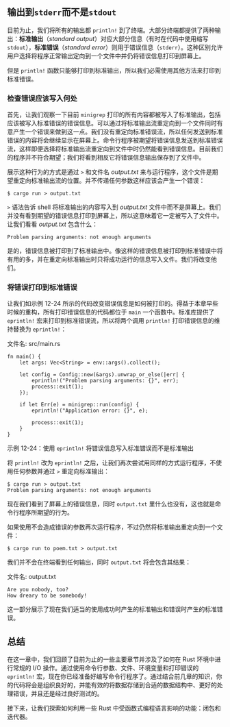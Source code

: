 ## 输出到`stderr`而不是`stdout`

目前为止，我们将所有的输出都 `println!` 到了终端。大部分终端都提供了两种输出：**标准输出**（*standard output*）对应大部分信息（有时在代码中使用缩写 `stdout`），**标准错误**（*standard error*）则用于错误信息（`stderr`）。这种区别允许用户选择将程序正常输出定向到一个文件中并仍将错误信息打印到屏幕上。

但是 `println!` 函数只能够打印到标准输出，所以我们必需使用其他方法来打印到标准错误。

### 检查错误应该写入何处

首先，让我们观察一下目前 `minigrep` 打印的所有内容都被写入了标准输出，包括应该被写入标准错误的错误信息。可以通过将标准输出流重定向到一个文件同时有意产生一个错误来做到这一点。我们没有重定向标准错误流，所以任何发送到标准错误的内容将会继续显示在屏幕上。命令行程序被期望将错误信息发送到标准错误流，这样即便选择将标准输出流重定向到文件中时仍然能看到错误信息。目前我们的程序并不符合期望；我们将看到相反它将错误信息输出保存到了文件中。

展示这种行为的方式是通过 `>` 和文件名 *output.txt* 来与运行程序，这个文件是期望重定向标准输出流的位置。并不传递任何参数这样应该会产生一个错误：

```text
$ cargo run > output.txt
```

`>` 语法告诉 shell 将标准输出的内容写入到 *output.txt* 文件中而不是屏幕上。我们并没有看到期望的错误信息打印到屏幕上，所以这意味着它一定被写入了文件中。让我们看看 *output.txt* 包含什么：

```text
Problem parsing arguments: not enough arguments
```

是的，错误信息被打印到了标准输出中。像这样的错误信息被打印到标准错误中将有用的多，并在重定向标准输出时只将成功运行的信息写入文件。我们将改变他们。

### 将错误打印到标准错误

让我们如示例 12-24 所示的代码改变错误信息是如何被打印的。得益于本章早些时候的重构，所有打印错误信息的代码都位于 `main` 一个函数中。标准库提供了 `eprintln!` 宏来打印到标准错误流，所以将两个调用 `println!` 打印错误信息的维持替换为 `eprintln!`：

<span class="filename">文件名: src/main.rs</span>

```rust,ignore
fn main() {
    let args: Vec<String> = env::args().collect();

    let config = Config::new(&args).unwrap_or_else(|err| {
        eprintln!("Problem parsing arguments: {}", err);
        process::exit(1);
    });

    if let Err(e) = minigrep::run(config) {
        eprintln!("Application error: {}", e);

        process::exit(1);
    }
}
```

<span class="caption">示例 12-24：使用 `eprintln!` 将错误信息写入标准错误而不是标准输出</span>

将 `println!` 改为 `eprintln!` 之后，让我们再次尝试用同样的方式运行程序，不使用任何参数并通过 `>` 重定向标准输出：

```text
$ cargo run > output.txt
Problem parsing arguments: not enough arguments
```

现在我们看到了屏幕上的错误信息，同时 `output.txt` 里什么也没有，这也就是命令行程序所期望的行为。

如果使用不会造成错误的参数再次运行程序，不过仍然将标准输出重定向到一个文件：

```text
$ cargo run to poem.txt > output.txt
```

我们并不会在终端看到任何输出，同时 `output.txt` 将会包含其结果：

<span class="filename">文件名: output.txt</span>

```text
Are you nobody, too?
How dreary to be somebody!
```

这一部分展示了现在我们适当的使用成功时产生的标准输出和错误时产生的标准错误。

## 总结

在这一章中，我们回顾了目前为止的一些主要章节并涉及了如何在 Rust 环境中进行常规的 I/O 操作。通过使用命令行参数、文件、环境变量和打印错误的 `eprintln!` 宏，现在你已经准备好编写命令行程序了。通过结合前几章的知识，你的代码将会是组织良好的，并能有效的将数据存储到合适的数据结构中、更好的处理错误，并且还是经过良好测试的。

接下来，让我们探索如何利用一些 Rust 中受函数式编程语言影响的功能：闭包和迭代器。